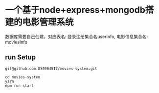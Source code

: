 
# 一个基于node+express+mongodb搭建的电影管理系统
数据库需要自己创建，对应表名: 登录注册集合名userInfo,
电影信息集合名: moviesInfo
## run Setup
```
git@github.com:850964517/movies-system.git

cd movies-system
yarn
npm run start
```
